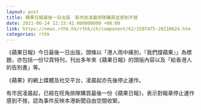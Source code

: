 ```yaml
---
layout: post
title: 蘋果日報最後一日出版　有市民凌晨排隊購買並感到不捨
date: 2021-06-24 12:15:42.000000000 +08:00
link: https://news.rthk.hk/rthk/ch/component/k2/1597475-20210624.htm
categories: rthk
---
```


《蘋果日報》今日最後一日出版，頭條以「港人雨中痛別，『我們撐蘋果』」為標題，亦包括一份12頁特刊，刊出多年來《蘋果日報》的頭版內容以及「給香港人的告別書」等。

《蘋果》的網上媒體及社交平台，凌晨起亦先後停止運作。

有市民凌晨起，已經在旺角排隊購買最後一份《蘋果日報》，表示對報章停止運作感到不捨，認為事件反映本港新聞自由空間收緊。
